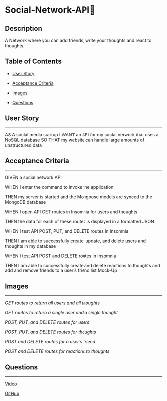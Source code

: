 # Social-Network-API📡

## Description

A Network where you can add friends, write your thoughts and react to thoughts.

## Table of Contents

- [User Story](#user-story)

- [Acceptance Criteria](#acceptance-criteria)

- [Images](#images)

- [Questions](#questions)

## User Story

---

AS A social media startup
I WANT an API for my social network that uses a NoSQL database
SO THAT my website can handle large amounts of unstructured data

## Acceptance Criteria

---

GIVEN a social network API

WHEN I enter the command to invoke the application

THEN my server is started and the Mongoose models are synced to the
MongoDB database

WHEN I open API GET routes in Insomnia for users and thoughts

THEN the data for each of these routes is displayed in a formatted JSON

WHEN I test API POST, PUT, and DELETE routes in Insomnia

THEN I am able to successfully create, update, and delete users and thoughts in my database

WHEN I test API POST and DELETE routes in Insomnia

THEN I am able to successfully create and delete reactions to thoughts and add and remove friends to a user’s friend list
Mock-Up

## Images

---

_GET routes to return all users and all thoughts_

_GET routes to return a single user and a single thought_

_POST, PUT, and DELETE routes for users_

_POST, PUT, and DELETE routes for thoughts_

_POST and DELETE routes for a user’s friend_

_POST and DELETE routes for reactions to thoughts_

## Questions

---

[Video]()

[GitHub](https://github.com/)
